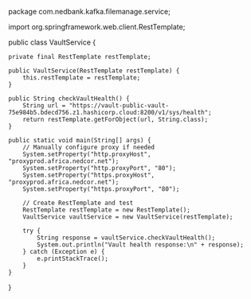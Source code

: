 package com.nedbank.kafka.filemanage.service;

import org.springframework.web.client.RestTemplate;

public class VaultService {

    private final RestTemplate restTemplate;

    public VaultService(RestTemplate restTemplate) {
        this.restTemplate = restTemplate;
    }

    public String checkVaultHealth() {
        String url = "https://vault-public-vault-75e984b5.bdecd756.z1.hashicorp.cloud:8200/v1/sys/health";
        return restTemplate.getForObject(url, String.class);
    }

    public static void main(String[] args) {
        // Manually configure proxy if needed
        System.setProperty("http.proxyHost", "proxyprod.africa.nedcor.net");
        System.setProperty("http.proxyPort", "80");
        System.setProperty("https.proxyHost", "proxyprod.africa.nedcor.net");
        System.setProperty("https.proxyPort", "80");

        // Create RestTemplate and test
        RestTemplate restTemplate = new RestTemplate();
        VaultService vaultService = new VaultService(restTemplate);

        try {
            String response = vaultService.checkVaultHealth();
            System.out.println("Vault health response:\n" + response);
        } catch (Exception e) {
            e.printStackTrace();
        }
    }
}
